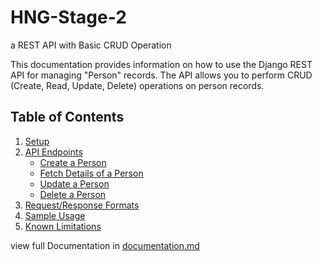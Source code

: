 # HNG-Stage-2
 a REST API with Basic CRUD Operation

 This documentation provides information on how to use the Django REST API for managing "Person" records. The API allows you to perform CRUD (Create, Read, Update, Delete) operations on person records.

 ## Table of Contents

1. [Setup](#setup)
2. [API Endpoints](#api-endpoints)
   - [Create a Person](#create-a-person)
   - [Fetch Details of a Person](#fetch-details-of-a-person)
   - [Update a Person](#update-a-person)
   - [Delete a Person](#delete-a-person)
3. [Request/Response Formats](#request-response-formats)
4. [Sample Usage](#sample-usage)
5. [Known Limitations](#known-limitations)

view full Documentation in [documentation.md](documentation.md)
